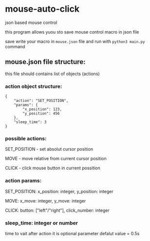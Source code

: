 # mouse-auto-click
json based mouse control

this program allows yuou sto save mouse control macro in json file 

save write your macro in `mouse.json` file and run with `python3 main.py` command

## mouse.json file structure:

this file should contains list of objects (actions)

### action object structure:
```
{
    "action": "SET_POSITION",
    "params": {
        "x_position": 123,
        "y_position": 456
    },
    "sleep_time": 3
}
```
### possible actions:
SET_POSITION - set absolut cursor position

MOVE - move relative from current cursor position

CLICK - click mouse button in current possition

### action params:
SET_POSITION:
    x_position: integer, y_position: integer

MOVE:
    x_move: integer, y_move: integer

CLICK: button: ["left"/"right"], click_number: integer

### sleep_time: integer or number
time to vait after action it is optional parameter defalut value = 0.5s
